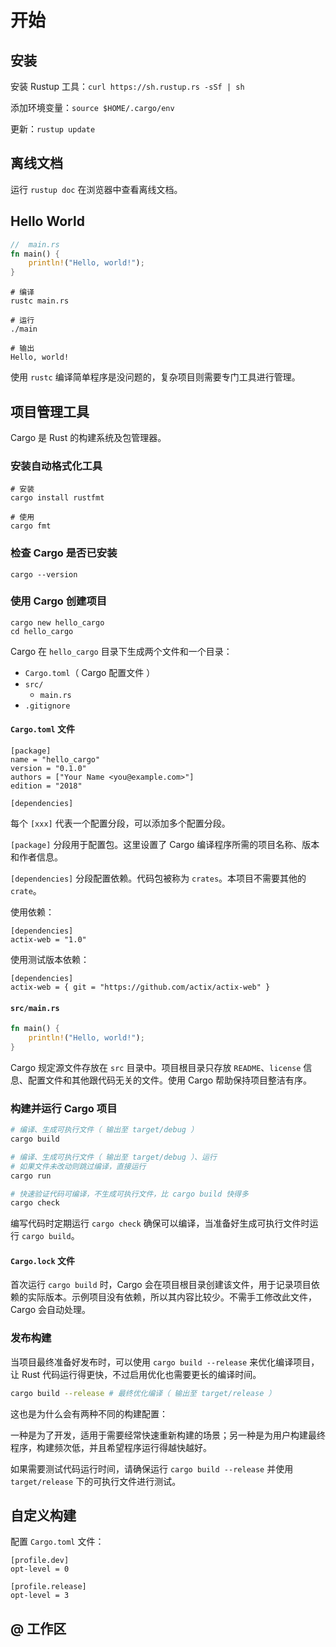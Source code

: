 # 开始

## 安装

安装 Rustup 工具：`curl https://sh.rustup.rs -sSf | sh`

添加环境变量：`source $HOME/.cargo/env`

更新：`rustup update`

## 离线文档

运行 `rustup doc` 在浏览器中查看离线文档。

## Hello World

```rust
//  main.rs
fn main() {
    println!("Hello, world!");
}
```

```shell
# 编译
rustc main.rs

# 运行
./main

# 输出
Hello, world!
```

使用 `rustc` 编译简单程序是没问题的，复杂项目则需要专门工具进行管理。

## 项目管理工具

Cargo 是 Rust 的构建系统及包管理器。

### 安装自动格式化工具

```shell
# 安装
cargo install rustfmt

# 使用
cargo fmt
```

### 检查 Cargo 是否已安装

```shell
cargo --version
```

### 使用 Cargo 创建项目

```shell
cargo new hello_cargo
cd hello_cargo
```

Cargo 在 `hello_cargo` 目录下生成两个文件和一个目录：

- `Cargo.toml`（ Cargo 配置文件 ）
- `src/`
  - `main.rs`
- `.gitignore`

#### `Cargo.toml` 文件

```shell
[package]
name = "hello_cargo"
version = "0.1.0"
authors = ["Your Name <you@example.com>"]
edition = "2018"

[dependencies]
```

每个 `[xxx]` 代表一个配置分段，可以添加多个配置分段。

`[package]` 分段用于配置包。这里设置了 Cargo 编译程序所需的项目名称、版本和作者信息。

`[dependencies]` 分段配置依赖。代码包被称为 `crates`。本项目不需要其他的 `crate`。

使用依赖：

```shell
[dependencies]
actix-web = "1.0"
```

使用测试版本依赖：

```shell
[dependencies]
actix-web = { git = "https://github.com/actix/actix-web" }
```

#### `src/main.rs`

```rust
fn main() {
    println!("Hello, world!");
}
```

Cargo 规定源文件存放在 `src` 目录中。项目根目录只存放 `README`、`license` 信息、配置文件和其他跟代码无关的文件。使用 Cargo 帮助保持项目整洁有序。

### 构建并运行 Cargo 项目

```bash
# 编译、生成可执行文件（ 输出至 target/debug ）
cargo build

# 编译、生成可执行文件（ 输出至 target/debug ）、运行
# 如果文件未改动则跳过编译，直接运行
cargo run

# 快速验证代码可编译，不生成可执行文件，比 cargo build 快得多
cargo check
```

编写代码时定期运行 `cargo check` 确保可以编译，当准备好生成可执行文件时运行 `cargo build`。

#### `Cargo.lock` 文件

首次运行 `cargo build` 时，Cargo 会在项目根目录创建该文件，用于记录项目依赖的实际版本。示例项目没有依赖，所以其内容比较少。不需手工修改此文件，Cargo 会自动处理。

### 发布构建

当项目最终准备好发布时，可以使用 `cargo build --release` 来优化编译项目，让 Rust 代码运行得更快，不过启用优化也需要更长的编译时间。

```bash
cargo build --release # 最终优化编译（ 输出至 target/release ）
```

这也是为什么会有两种不同的构建配置：

一种是为了开发，适用于需要经常快速重新构建的场景；另一种是为用户构建最终程序，构建频次低，并且希望程序运行得越快越好。

如果需要测试代码运行时间，请确保运行 `cargo build --release` 并使用 `target/release` 下的可执行文件进行测试。

## 自定义构建

配置 `Cargo.toml` 文件：

```shell
[profile.dev]
opt-level = 0

[profile.release]
opt-level = 3
```

## @ 工作区
